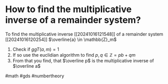 # How to find the multiplicative inverse of a remainder system? 


To find the multiplicative inverse [[20241016121548]] of a remainder system [[20241016120254]] $\overline{a} \in \mathbb{Z}_m$
1. Check if $ggT(a,m)=1$
2. If so use the euclidian algorithm to find $p,q \in \mathbb{Z} =pb + qm$
3. From that you find, that $\overline p$ is the multiplicative inverse of $\overline a$

#math #gds #numbertheory